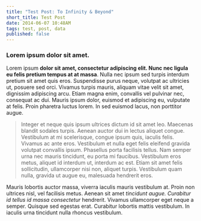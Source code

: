 ```yaml
---
title: "Test Post: To Infinity & Beyond"
short_title: Test Post
date: 2014-06-07 10:48AM
tags: test, post, data
published: false
---
```


### Lorem ipsum dolor sit amet.

Lorem ipsum **dolor sit amet, consectetur adipiscing elit. Nunc nec ligula eu felis pretium tempus at at massa**. Nulla nec ipsum sed turpis interdum pretium sit amet quis eros. Suspendisse purus neque, volutpat ac ultricies ut, posuere sed orci. Vivamus turpis mauris, aliquam vitae velit sit amet, dignissim adipiscing arcu. Etiam magna enim, convallis vel pulvinar nec, consequat ac dui. Mauris ipsum dolor, euismod et adipiscing eu, vulputate at felis. Proin pharetra luctus lorem. In sed euismod lacus, non porttitor augue.

> Integer et neque quis ipsum ultrices dictum id sit amet leo. Maecenas blandit sodales turpis. Aenean auctor dui in lectus aliquet congue. Vestibulum at mi scelerisque, congue ipsum quis, iaculis felis. Vivamus ac ante eros. Vestibulum et nulla eget felis eleifend gravida volutpat convallis ipsum. Phasellus porta facilisis tellus. Nam semper urna nec mauris tincidunt, eu porta mi faucibus. Vestibulum eros metus, aliquet id interdum ut, interdum ac est. Etiam sit amet felis sollicitudin, ullamcorper nisi non, aliquet turpis. Vestibulum quam nulla, gravida ut augue eu, malesuada hendrerit eros.

Mauris lobortis auctor massa, viverra iaculis mauris vestibulum at. Proin non ultrices nisl, vel facilisis metus. Aenean sit amet *tincidunt augue. Curabitur id tellus id massa consectetur* hendrerit. Vivamus ullamcorper eget neque a semper. Quisque sed egestas erat. Curabitur lobortis mattis vestibulum. In iaculis urna tincidunt nulla rhoncus vestibulum.